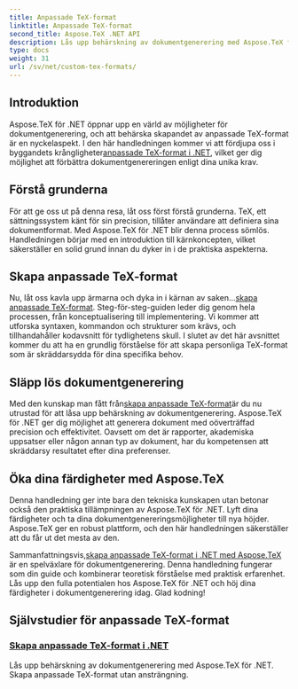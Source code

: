 ```yaml
---
title: Anpassade TeX-format
linktitle: Anpassade TeX-format
second_title: Aspose.TeX .NET API
description: Lås upp behärskning av dokumentgenerering med Aspose.TeX för .NET. Lär dig att skapa anpassade TeX-format utan ansträngning i denna omfattande handledning.
type: docs
weight: 31
url: /sv/net/custom-tex-formats/
---
```

## Introduktion

 Aspose.TeX för .NET öppnar upp en värld av möjligheter för dokumentgenerering, och att behärska skapandet av anpassade TeX-format är en nyckelaspekt. I den här handledningen kommer vi att fördjupa oss i byggandets krångligheter[anpassade TeX-format i .NET](./create-custom-tex-formats/), vilket ger dig möjlighet att förbättra dokumentgenereringen enligt dina unika krav.

## Förstå grunderna

För att ge oss ut på denna resa, låt oss först förstå grunderna. TeX, ett sättningssystem känt för sin precision, tillåter användare att definiera sina dokumentformat. Med Aspose.TeX för .NET blir denna process sömlös. Handledningen börjar med en introduktion till kärnkoncepten, vilket säkerställer en solid grund innan du dyker in i de praktiska aspekterna.

## Skapa anpassade TeX-format

Nu, låt oss kavla upp ärmarna och dyka in i kärnan av saken...[skapa anpassade TeX-format](./create-custom-tex-formats/). Steg-för-steg-guiden leder dig genom hela processen, från konceptualisering till implementering. Vi kommer att utforska syntaxen, kommandon och strukturer som krävs, och tillhandahåller kodavsnitt för tydlighetens skull. I slutet av det här avsnittet kommer du att ha en grundlig förståelse för att skapa personliga TeX-format som är skräddarsydda för dina specifika behov.

## Släpp lös dokumentgenerering

 Med den kunskap man fått från[skapa anpassade TeX-format](./create-custom-tex-formats/)är du nu utrustad för att låsa upp behärskning av dokumentgenerering. Aspose.TeX för .NET ger dig möjlighet att generera dokument med oöverträffad precision och effektivitet. Oavsett om det är rapporter, akademiska uppsatser eller någon annan typ av dokument, har du kompetensen att skräddarsy resultatet efter dina preferenser.

## Öka dina färdigheter med Aspose.TeX

Denna handledning ger inte bara den tekniska kunskapen utan betonar också den praktiska tillämpningen av Aspose.TeX för .NET. Lyft dina färdigheter och ta dina dokumentgenereringsmöjligheter till nya höjder. Aspose.TeX ger en robust plattform, och den här handledningen säkerställer att du får ut det mesta av den.

 Sammanfattningsvis,[skapa anpassade TeX-format i .NET med Aspose.TeX](./create-custom-tex-formats/) är en spelväxlare för dokumentgenerering. Denna handledning fungerar som din guide och kombinerar teoretisk förståelse med praktisk erfarenhet. Lås upp den fulla potentialen hos Aspose.TeX för .NET och höj dina färdigheter i dokumentgenerering idag. Glad kodning!
## Självstudier för anpassade TeX-format
### [Skapa anpassade TeX-format i .NET](./create-custom-tex-formats/)
Lås upp behärskning av dokumentgenerering med Aspose.TeX för .NET. Skapa anpassade TeX-format utan ansträngning.
